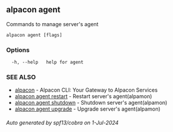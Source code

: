 ## alpacon agent

Commands to manage server's agent

```
alpacon agent [flags]
```

### Options

```
  -h, --help   help for agent
```

### SEE ALSO

* [alpacon](alpacon.md)	 - Alpacon CLI: Your Gateway to Alpacon Services
* [alpacon agent restart](alpacon_agent_restart.md)	 - Restart server's agent(alpamon)
* [alpacon agent shutdown](alpacon_agent_shutdown.md)	 - Shutdown server's agent(alpamon)
* [alpacon agent upgrade](alpacon_agent_upgrade.md)	 - Upgrade server's agent(alpamon)

###### Auto generated by spf13/cobra on 1-Jul-2024
